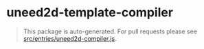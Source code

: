 # uneed2d-template-compiler

> This package is auto-generated. For pull requests please see [src/entries/uneed2d-compiler.js](https://github.com/vuejs/vue/blob/dev/src/entries/uneed2d-compiler.js).
